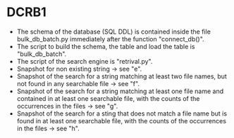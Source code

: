 # DCRB1
- The schema of the database (SQL DDL) is contained inside the file bulk_db_batch.py immediately after the function "connect_db()".
- The script to build the schema, the table and load the table is "bulk_db_batch".
- The script of the search engine is "retrival.py".
- Snapshot for non existing string -> see "e".
- Snapshot of the search for a string matching at least two file names, but not found in any searchable file -> see "f".
- Snapshot of the search for a string matching at least one file name and contained in at least one searchable file, with the counts of the occurrences in the files -> see "g".
- Snapshot of the search for a sting that does not match a file name but is found in at least one searchable file, with the counts of the occurrences in the files -> see "h".
